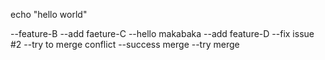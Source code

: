 echo "hello world"

--feature-B
--add faeture-C
--hello makabaka
--add feature-D
--fix issue #2
--try to merge conflict
--success merge
--try merge
